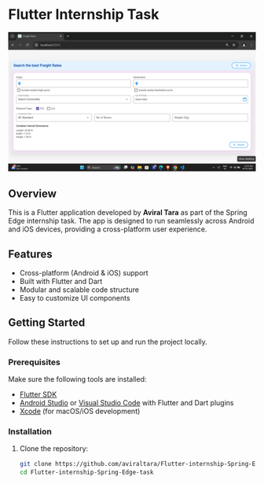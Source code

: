 # Flutter Internship Task

![App Screenshot](https://raw.githubusercontent.com/aviraltara/Flutter-internship-Spring-Edge-task/main/assets/output_aviraltara_task.png)

## Overview

This is a Flutter application developed by **Aviral Tara** as part of the Spring Edge internship task. The app is designed to run seamlessly across Android and iOS devices, providing a cross-platform user experience.

## Features

- Cross-platform (Android & iOS) support
- Built with Flutter and Dart
- Modular and scalable code structure
- Easy to customize UI components

## Getting Started

Follow these instructions to set up and run the project locally.

### Prerequisites

Make sure the following tools are installed:

- [Flutter SDK](https://docs.flutter.dev/get-started/install)
- [Android Studio](https://developer.android.com/studio) or [Visual Studio Code](https://code.visualstudio.com/Download) with Flutter and Dart plugins
- [Xcode](https://developer.apple.com/xcode/) (for macOS/iOS development)

### Installation

1. Clone the repository:
   ```bash
   git clone https://github.com/aviraltara/Flutter-internship-Spring-Edge-task.git
   cd Flutter-internship-Spring-Edge-task
